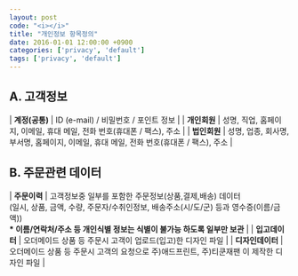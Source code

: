 ```yaml
---
layout: post
code: "<i></i>"
title: "개인정보 항목정의"
date: 2016-01-01 12:00:00 +0900
categories: ['privacy', 'default']
tags: ['privacy', 'default']
---
```


## A. 고객정보 

| **계정(공통)** | ID (e-mail) / 비밀번호 / 포인트 정보 |
| **개인회원** | 성명, 직업, 홈페이지, 이메일, 휴대 메일, 전화 번호(휴대폰 / 팩스), 주소 |
| **법인회원** | 성명, 업종, 회사명, 부서명, 홈페이지, 이메일, 휴대 메일, 전화 번호(휴대폰 / 팩스), 주소 |


## B. 주문관련 데이터

| **주문이력** | 고객정보중 일부를 포함한 주문정보(상품,결제,배송) 데이터 <br /> (일시, 상품, 금액, 수량, 주문자/수취인정보, 배송주소(시/도/군) 등과 영수증(이름/금액)) <br /> <b>* 이름/연락처/주소 등 개인식별 정보는 식별이 불가능 하도록 일부만 보관</b> |
| **입고데이터** | 오더메이드 상품 등 주문시 고객이 업로드(입고)한 디자인 파일 |
| **디자인데이터** | 오더메이드 상품 등 주문시 고객의 요청으로 주)애드프린트, 주)티쿤재팬 이 제작한 디자인 파일 |

